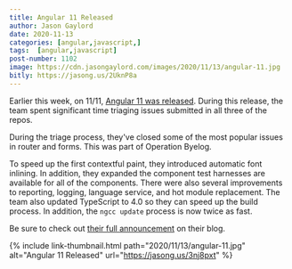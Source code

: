```yaml
---
title: Angular 11 Released
author: Jason Gaylord
date: 2020-11-13
categories: [angular,javascript,]
tags:  [angular,javascript]
post-number: 1102
image: https://cdn.jasongaylord.com/images/2020/11/13/angular-11.jpg
bitly: https://jasong.us/2UknP8a
---
```


Earlier this week, on 11/11, [Angular 11 was released](https://jasong.us/3nj8pxt). During this release, the team spent significant time triaging issues submitted in all three of the repos. 

During the triage process, they've closed some of the most popular issues in router and forms. This was part of Operation Byelog. 

To speed up the first contextful paint, they introduced automatic font inlining. In addition, they expanded the component test harnesses are available for all of the components. There were also several improvements to reporting, logging, language service, and hot module replacement. The team also updated TypeScript to 4.0 so they can speed up the build process. In addition, the `ngcc update` process is now twice as fast. 

Be sure to check out [their full announcement](https://jasong.us/3nj8pxt) on their blog.

{% include link-thumbnail.html path="2020/11/13/angular-11.jpg" alt="Angular 11 Released" url="https://jasong.us/3nj8pxt" %}